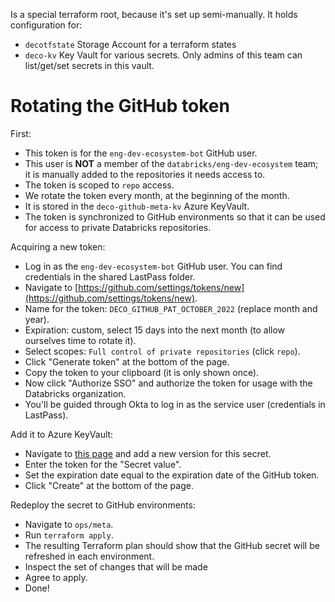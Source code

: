 Is a special terraform root, because it's set up semi-manually. It holds configuration for:

* `decotfstate` Storage Account for a terraform states
* `deco-kv` Key Vault for various secrets. Only admins of this team can list/get/set secrets in this vault.

# Rotating the GitHub token

First:
* This token is for the `eng-dev-ecosystem-bot` GitHub user.
* This user is **NOT** a member of the `databricks/eng-dev-ecosystem` team; it is manually added to the repositories it needs access to.
* The token is scoped to `repo` access.
* We rotate the token every month, at the beginning of the month.
* It is stored in the `deco-github-meta-kv` Azure KeyVault.
* The token is synchronized to GitHub environments so that it can be used for access to private Databricks repositories.


Acquiring a new token:
* Log in as the `eng-dev-ecosystem-bot` GitHub user. You can find credentials in the shared LastPass folder.
* Navigate to [https://github.com/settings/tokens/new](https://github.com/settings/tokens/new).
* Name for the token: `DECO_GITHUB_PAT_OCTOBER_2022` (replace month and year).
* Expiration: custom, select 15 days into the next month (to allow ourselves time to rotate it).
* Select scopes: `Full control of private repositories` (click `repo`).
* Click "Generate token" at the bottom of the page.
* Copy the token to your clipboard (it is only shown once).
* Now click "Authorize SSO" and authorize the token for usage with the Databricks organization.
* You'll be guided through Okta to log in as the service user (credentials in LastPass).

Add it to Azure KeyVault:
* Navigate to [this page][deco-github-token] and add a new version for this secret.
* Enter the token for the "Secret value".
* Set the expiration date equal to the expiration date of the GitHub token.
* Click "Create" at the bottom of the page.

Redeploy the secret to GitHub environments:
* Navigate to `ops/meta`.
* Run `terraform apply`.
* The resulting Terraform plan should show that the GitHub secret will be refreshed in each environment.
* Inspect the set of changes that will be made
* Agree to apply.
* Done!

[deco-github-token]: https://portal.azure.com/#@dbtestcustomer.onmicrosoft.com/asset/Microsoft_Azure_KeyVault/Secret/https://deco-gh-meta.vault.azure.net/secrets/DECO-GITHUB-TOKEN

